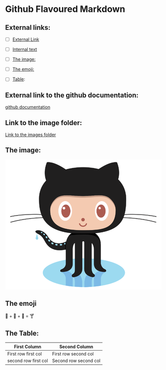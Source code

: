 # Github Flavoured Markdown


## External links:
- [ ] [External Link](#External-link-to-the-github-documentation)
- [ ] [Internal text](#Link-to-the-image-folder)
- [ ] [The image:](#The-image)
- [ ] [The emoji:](#The-emoji) 
- [ ] [Table](#The-Table): 


## External link to the github documentation:
[github documentation](https://help.github.com/en)

## Link to the image folder:
[Link to the images folder](./images)

## The image:
![some image](./images/logo.png)

## The emoji
 🍓 + 🍌 + 🥛 = 🍸


## The Table:

| First Column | Second Column |
| ------- | ----- |
|First row first col|First row second col|
|second row first col|Second row second col|
